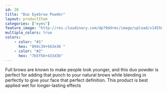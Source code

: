 ```yaml
---
id: 20
title: "Duo Eyebrow Powder"
layout: productItem
categories: ["eyes"]
feature_image: "http://res.cloudinary.com/dp79ddrmc/image/upload/v1455006447/products/duoEyebrow.jpg"
multiple_colors: true
colors:
    - color: "#1"
      hex: "894c39+563e36 "
    - color: "#2"
      hex: "7b5f56+433d3b"
---
```

Full brows are known to make people look younger, and this duo powder is perfect for adding that punch to your natural brows while blending in perfectly to give your face that perfect definition. This product is best applied wet for longer-lasting effects
